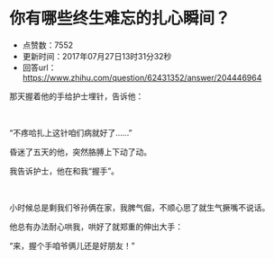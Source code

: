 # 你有哪些终生难忘的扎心瞬间？
- 点赞数：7552
- 更新时间：2017年07月27日13时31分32秒
- 回答url：https://www.zhihu.com/question/62431352/answer/204446964
<body>
 <p data-pid="NhG-rmfV">那天握着他的手给护士埋针，告诉他：</p>
 <br>
 <p data-pid="6I1JPKht">“不疼哈扎上这针咱们病就好了……”</p>
 <p data-pid="IsGRGFRN">昏迷了五天的他，突然胳膊上下动了动。</p>
 <p data-pid="erXew3Wx">我告诉护士，他在和我“握手”。</p>
 <br>
 <p data-pid="Rhf_MF53">小时候总是剩我们爷孙俩在家，我脾气倔，不顺心思了就生气撅嘴不说话。</p>
 <p data-pid="cnw8f278">他总有办法耐心哄我，哄好了就郑重的伸出大手：</p>
 <p data-pid="TEob0bZi">“来，握个手咱爷俩儿还是好朋友！”</p>
</body>